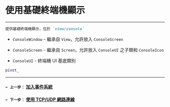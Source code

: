 # 使用基礎終端機顯示


---
```md
提供基礎終端機顯示，位於 `view/console`
```
- `ConsoleWindow` - 繼承自 `View`，允許放入 `ConsoleScreen`

- `ConsoleScreen` - 繼承自 `Screen`，允許放入 `ConsoleUI` 之子類和 `ConsoleIcon`

- `ConsoleUI` - 終端機 UI 基底類別
```cpp
pivot_
```

---
#### `⬅️ 上一步：` [加入事件系統](step3.md)
#### `➡️ 下一步：` [使用 TCP/UDP 網路連線](step5.md)